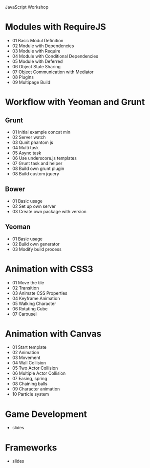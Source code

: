 
JavaScript Workshop 



# Modules with RequireJS

* 01 Basic Modul Definition
* 02 Module with Dependencies
* 03 Module with Require
* 04 Module with Conditional Dependencies
* 05 Module with Deferred
* 06 Object State Sharing
* 07 Object Communication with Mediator
* 08 Plugins
* 09 Multipage Build

# Workflow with Yeoman and Grunt

## Grunt

* 01 Initial example concat min
* 02 Server watch
* 03 Qunit phantom js
* 04 Multi task
* 05 Async task
* 06 Use underscore.js templates
* 07 Grunt task and helper
* 08 Build own grunt plugin
* 08 Build custom jquery

## Bower

* 01 Basic usage
* 02 Set up own server
* 03 Create own package with version

## Yeoman

* 01 Basic usage
* 02 Build own generator
* 03 Modify build process

# Animation with CSS3

* 01 Move the tile
* 02 Transition
* 03 Animate CSS Properties
* 04 Keyframe Animation
* 05 Walking Character
* 06 Rotating Cube
* 07 Carousel

# Animation with Canvas

* 01 Start template
* 02 Animation
* 03 Movement
* 04 Wall Collision
* 05 Two Actor Collision
* 06 Multiple Actor Collision
* 07 Easing, spring
* 08 Chaining balls
* 09 Character animation
* 10 Particle system

# Game Development

*  slides

# Frameworks

*  slides

